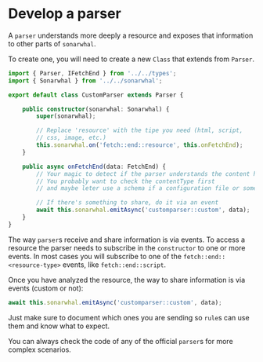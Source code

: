 # Develop a parser

A `parser` understands more deeply a resource and exposes that
information to other parts of `sonarwhal`.

To create one, you will need to create a new `Class` that extends from
`Parser`.

```ts
import { Parser, IFetchEnd } from '../../types';
import { Sonarwhal } from '../../sonarwhal';

export default class CustomParser extends Parser {

    public constructor(sonarwhal: Sonarwhal) {
        super(sonarwhal);

        // Replace 'resource' with the tipe you need (html, script,
        // css, image, etc.)
        this.sonarwhal.on('fetch::end::resource', this.onFetchEnd);
    }

    public async onFetchEnd(data: FetchEnd) {
        // Your magic to detect if the parser understands the content here
        // You probably want to check the contentType first
        // and maybe leter use a schema if a configuration file or something else

        // If there's something to share, do it via an event
        await this.sonarwhal.emitAsync('customparser::custom', data);
    }
}
```

The way `parser`s receive and share information is via events. To access
a resource the parser needs to subscribe in the `constructor` to one or
more events. In most cases you will subscribe to one of the `fetch::end::<resource-type>`
events, like `fetch::end::script`.

Once you have analyzed the resource, the way to share information is via
events (custom or not):

```ts
await this.sonarwhal.emitAsync('customparser::custom', data);
```

Just make sure to document which ones you are sending so `rule`s can use
them and know what to expect.

You can always check the code of any of the official `parser`s for
more complex scenarios.
